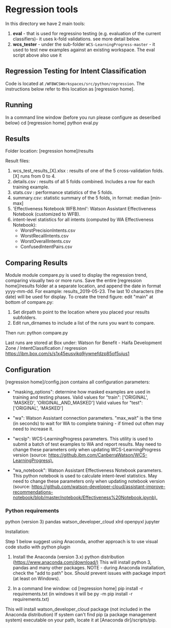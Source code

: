 # Regression tools

In this directory we have 2 main tools:
1. **eval** - that is used for regressino testing (e.g. evaluation of the current classifiers)- it uses k-fold validations. see more detail below.
2. **wcs_tester** - under the sub-folder `WCS-LearningProgress-master` - it used to test new examples against an existing workspace. The eval script above also use it


## Regression Testing for Intent Classification

Code is located at `/WFBWCSWorkspaces/src/python/regression`.
The instructions below refer to this location as [regression home].

## Running

In a command line window (before you run please configure as deseribed below)
cd [regression home]
python eval.py

## Results

Folder location: [regression home]/results

Result files:

1. wcs_test_results_[X].xlsx : results of one of the 5 cross-validation folds. [X] runs from 0 to 4.
2. details.csv : results of all 5 folds combined. Includes a row for each training example.
3. stats.csv : performance statistics of the 5 folds.
4. summary.csv: statistic summary of the 5 folds, in format: median [min-max]
5. 'Effectiveness Notebook WFB.html': Watson Assistant Effectiveness Notebook (customized to WFB).
6. intent-level statistics for all intents (computed by WA Effectiveness Notebook):
    - WorstPrecisionIntents.csv
    - WorstRecallIntents.csv
    - WorstOverallIntents.csv
    - ConfusedIntentPairs.csv

## Comparing Results

Module module compare.py is used to display the regression trend, comparing visually two or more runs.
Save the entire [regression home]/results folder at a separate location, and append the date in format yyyy-mm-dd. For example: results_2019-05-23.
The last 10 characters (the date) will be used for display.
To create the trend figure:
edit "main" at bottom of compare.py:

1. Set dirpath to point to the location where you placed your results subfolders.
2. Edit run_dirnames to include a list of the runs you want to compare.

Then run:
python compare.py

Last runs are stored at Box under:
Watson for Benefit - Haifa Development Zone / IntentClassification / regression
<https://ibm.box.com/s/s1x45eusvikq9jywnefdzp85of5ujus1>

## Configuration

[regression home]/config.json contains all configuration parameters:

- "masking_options": determine how masked examples are used in training and testing phases.
Valid values for "train": ['ORIGINAL', 'MASKED', 'ORIGINAL_AND_MASKED']
Valid values for "test": ['ORIGINAL', 'MASKED']

- "wa": Watson Assistant connection parameters. "max_wait" is the time (in seconds) to wait for WA to complete training  - if timed out often may need to increase it.

- "wcslp": WCS-LearningProgress parameters. This utility is used to submit a batch of test examples to WA and report results. May need to change these parameters only when updating WCS-LearningProgress version (source: <https://github.ibm.com/CanberraWatson/WCS-LearningProgress).>

- "wa_notebook": Watson Assistant Effectiveness Notebook parameters. This python notebook is used to calculate intent-level statistics. May need to change these parameters only when updating notebook version (source: <https://github.com/watson-developer-cloud/assistant-improve-recommendations-notebook/blob/master/notebook/Effectiveness%20Notebook.ipynb).>

### Python requirements

python (version 3)
pandas
watson_developer_cloud
xlrd
openpyxl
jupyter

Installation:

Step 1 below suggest using Anaconda, another approach is to use visual code studio with python plugin

1. Install the Anaconda (version 3.x) python distribution (<https://www.anaconda.com/download/)>
This will install python 3, pandas and many other packages.
NOTE - during Anaconda installation, check the "add to path" box. Should prevent issues with package import  (at least on Windows).

2. In a command line window:
cd [regression home]
pip install -r requirements.txt (in windows it will be py -m pip install -r requirements.txt)

This will install watson_developer_cloud package (not included in the Anaconda distribution)
If system can't find pip (a package management system) executable on your path, locate it at [Anaconda dir]/scripts/pip.
